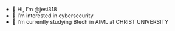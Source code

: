 - 👋 Hi, I’m @jesi318
- 👀 I’m interested in cybersecurity
- 🌱 I’m currently studying Btech in AIML at CHRIST UNIVERSITY

<!---
jesi318/jesi318 is a ✨ special ✨ repository because its `README.md` (this file) appears on your GitHub profile.
You can click the Preview link to take a look at your changes.
--->
